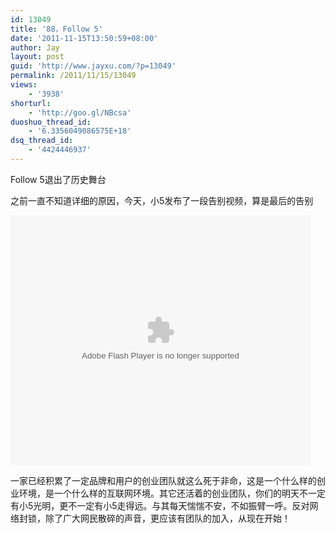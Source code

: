 ```yaml
---
id: 13049
title: '88，Follow 5'
date: '2011-11-15T13:50:59+08:00'
author: Jay
layout: post
guid: 'http://www.jayxu.com/?p=13049'
permalink: /2011/11/15/13049
views:
    - '3938'
shorturl:
    - 'http://goo.gl/NBcsa'
duoshuo_thread_id:
    - '6.3356049086575E+18'
dsq_thread_id:
    - '4424446937'
---
```


Follow 5退出了历史舞台

之前一直不知道详细的原因，今天，小5发布了一段告别视频，算是最后的告别

<object width="480" height="400" classid="clsid:d27cdb6e-ae6d-11cf-96b8-444553540000" codebase="http://download.macromedia.com/pub/shockwave/cabs/flash/swflash.cab#version=6,0,40,0"><param name="src" value="http://player.youku.com/player.php/sid/XMzIxODU1MTY4/v.swf" /><param name="quality" value="high" /><param name="allowscriptaccess" value="sameDomain" /><param name="allowfullscreen" value="true" /><embed width="480" height="400" type="application/x-shockwave-flash" src="http://player.youku.com/player.php/sid/XMzIxODU1MTY4/v.swf" quality="high" allowscriptaccess="sameDomain" allowfullscreen="true" /></object>

一家已经积累了一定品牌和用户的创业团队就这么死于非命，这是一个什么样的创业环境，是一个什么样的互联网环境。其它还活着的创业团队，你们的明天不一定有小5光明，更不一定有小5走得远。与其每天惴惴不安，不如振臂一呼。反对网络封锁，除了广大网民散碎的声音，更应该有团队的加入，从现在开始！